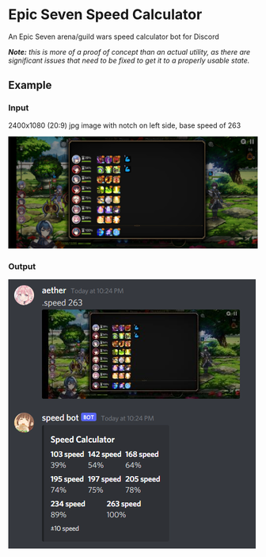 # Epic Seven Speed Calculator
An Epic Seven arena/guild wars speed calculator bot for Discord

***Note:** this is more of a proof of concept than an actual utility, as there are significant issues that need to be fixed to get it to a properly usable state.*

## Example
### Input
2400x1080 (20:9) jpg image with notch on left side, base speed of 263

![Input image](/ex/input_ex.jpg)
### Output
![Output](/ex/output_ex.png)
